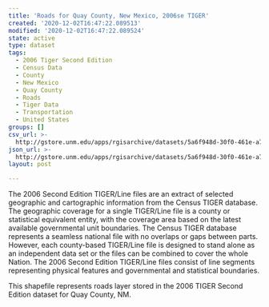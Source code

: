 ```yaml
---
title: 'Roads for Quay County, New Mexico, 2006se TIGER'
created: '2020-12-02T16:47:22.089513'
modified: '2020-12-02T16:47:22.089524'
state: active
type: dataset
tags:
  - 2006 Tiger Second Edition
  - Census Data
  - County
  - New Mexico
  - Quay County
  - Roads
  - Tiger Data
  - Transportation
  - United States
groups: []
csv_url: >-
  http://gstore.unm.edu/apps/rgisarchive/datasets/5a6f948d-30f0-461e-a781-8b8e75b19ea5/tgr2006se_quay_lka.derived.csv
json_url: >-
  http://gstore.unm.edu/apps/rgisarchive/datasets/5a6f948d-30f0-461e-a781-8b8e75b19ea5/tgr2006se_quay_lka.derived.json
layout: post

---
```

The 2006 Second Edition TIGER/Line files are an extract of selected geographic and cartographic information from the Census TIGER database.  The geographic coverage for a single TIGER/Line file is a county or statistical equivalent entity, with the coverage area based on the latest available governmental unit boundaries. The Census TIGER database represents a seamless national file with no overlaps or gaps between parts.  However, each county-based TIGER/Line file is designed to stand alone as an independent data set or the files can be combined to cover the whole Nation.  The 2006 Second Edition  TIGER/Line files consist of line segments representing physical features and governmental and statistical boundaries.  

This shapefile represents roads layer stored in the 2006 TIGER Second Edition dataset for Quay County, NM.
